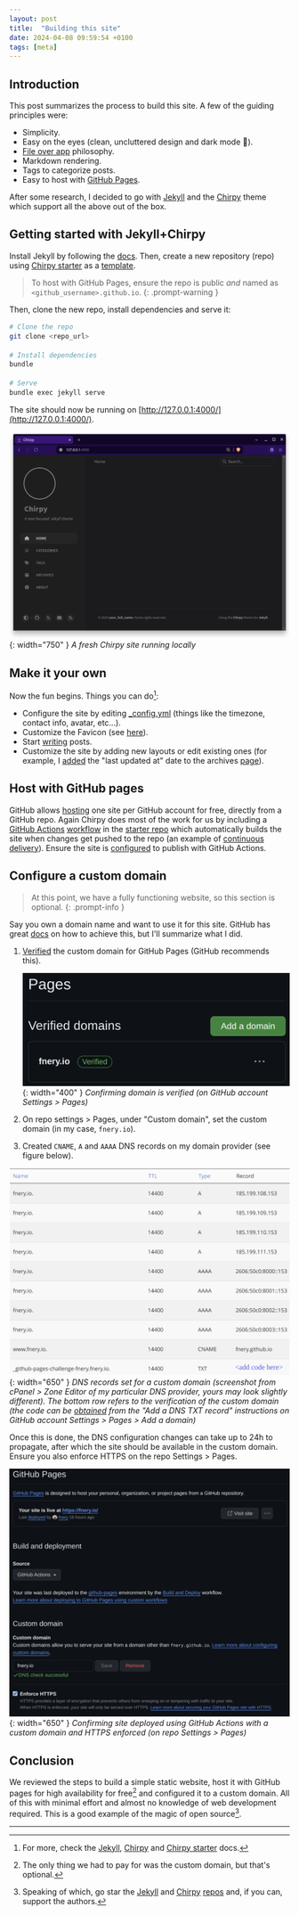 ```yaml
---
layout: post
title:  "Building this site"
date: 2024-04-08 09:59:54 +0100
tags: [meta]
---
```


## Introduction

This post summarizes the process to build this site. A few of the guiding principles were:

- Simplicity.
- Easy on the eyes (clean, uncluttered design and dark mode 🌙).
- [File over app](https://stephango.com/file-over-app) philosophy.
- Markdown rendering.
- Tags to categorize posts.
- Easy to host with [GitHub Pages](https://pages.github.com/).

After some research, I decided to go with [Jekyll](https://jekyllrb.com/) and the [Chirpy](https://github.com/cotes2020/jekyll-theme-chirpy) theme which support all the above out of the box.

## Getting started with Jekyll+Chirpy

Install Jekyll by following the [docs](https://jekyllrb.com/docs/installation/). Then, create a new repository (repo) using [Chirpy starter](https://github.com/cotes2020/chirpy-starter) as a [template](https://docs.github.com/en/repositories/creating-and-managing-repositories/creating-a-repository-from-a-template).

> To host with GitHub Pages, ensure the repo is public _and_ named as `<github_username>.github.io`.
{: .prompt-warning }

Then, clone the new repo, install dependencies and serve it:

```bash
# Clone the repo
git clone <repo_url>

# Install dependencies
bundle

# Serve
bundle exec jekyll serve
```

The site should now be running on [http://127.0.0.1:4000/](http://127.0.0.1:4000/).

![chirpy_starter](/assets/img/chirpy_starter.png){: width="750" }
*A fresh Chirpy site running locally*

## Make it your own

Now the fun begins. Things you can do[^1]:

- Configure the site by editing [_config.yml](https://github.com/cotes2020/chirpy-starter/blob/main/_config.yml) (things like the timezone, contact info, avatar, etc...).
- Customize the Favicon (see [here](https://chirpy.cotes.page/posts/customize-the-favicon/)).
- Start [writing](https://chirpy.cotes.page/posts/write-a-new-post/) posts.
- Customize the site by adding new layouts or edit existing ones (for example, I [added](https://github.com/fnery/fnery.github.io/commit/7ccf416d46e1ac2bde79875873feeb7a496e3d39) the "last updated at" date to the archives [page](https://fnery.io/posts/)). 

## Host with GitHub pages

GitHub allows [hosting](https://pages.github.com/) one site per GitHub account for free, directly from a GitHub repo. Again Chirpy does most of the work for us by including a [GitHub Actions](https://docs.github.com/en/actions) [workflow](https://github.com/cotes2020/chirpy-starter/blob/main/.github/workflows/pages-deploy.yml) in the [starter repo](https://github.com/cotes2020/chirpy-starter) which automatically builds the site when changes get pushed to the repo (an example of [continuous delivery](https://en.wikipedia.org/wiki/Continuous_delivery)). Ensure the site is [configured](https://docs.github.com/en/pages/getting-started-with-github-pages/configuring-a-publishing-source-for-your-github-pages-site#publishing-with-a-custom-github-actions-workflow) to publish with GitHub Actions.

## Configure a custom domain

> At this point, we have a fully functioning website, so this section is optional.
{: .prompt-info }

Say you own a domain name and want to use it for this site. GitHub has great [docs](https://docs.github.com/en/pages/configuring-a-custom-domain-for-your-github-pages-site) on how to achieve this, but I'll summarize what I did.

1. [Verified](https://docs.github.com/en/pages/configuring-a-custom-domain-for-your-github-pages-site/verifying-your-custom-domain-for-github-pages) the custom domain for GitHub Pages (GitHub recommends this).

    ![github-verified-domain-ok](/assets/img/github-verified-domain-ok.png){: width="400" }
    *Confirming domain is verified (on GitHub account Settings > Pages)*

2. On repo settings > Pages, under "Custom domain", set the custom domain (in my case, `fnery.io`).
3. Created `CNAME`, `A` and `AAAA` DNS records on my domain provider (see figure below).

![custom-site-dns-records](/assets/img/custom-site-dns-records.png){: width="650" }
*DNS records set for a custom domain (screenshot from cPanel > Zone Editor of my particular DNS provider, yours may look slightly different). The bottom row refers to the verification of the custom domain (the code can be [obtained](https://docs.github.com/en/pages/configuring-a-custom-domain-for-your-github-pages-site/verifying-your-custom-domain-for-github-pages) from the "Add a DNS TXT record" instructions on GitHub account Settings > Pages > Add a domain)*

Once this is done, the DNS configuration changes can take up to 24h to propagate, after which the site should be available in the custom domain. Ensure you also enforce HTTPS on the repo Settings > Pages.

![github-pages-page-ok](/assets/img/github-pages-page-ok.png){: width="650" }
*Confirming site deployed using GitHub Actions with a custom domain and HTTPS enforced (on repo Settings > Pages)*

## Conclusion

We reviewed the steps to build a simple static website, host it with GitHub pages for high availability for free[^2] and configured it to a custom domain. All of this with minimal effort and almost no knowledge of web development required. This is a good example of the magic of open source[^3].

---

[^1]: For more, check the [Jekyll](https://jekyllrb.com/docs/), [Chirpy](https://github.com/cotes2020/jekyll-theme-chirpy) and [Chirpy starter](https://github.com/cotes2020/chirpy-starter) docs.
[^2]: The only thing we had to pay for was the custom domain, but that's optional.
[^3]: Speaking of which, go star the [Jekyll](https://github.com/jekyll/jekyll) and [Chirpy](https://github.com/cotes2020/jekyll-theme-chirpy) [repos](https://github.com/cotes2020/chirpy-starter) and, if you can, support the authors.
